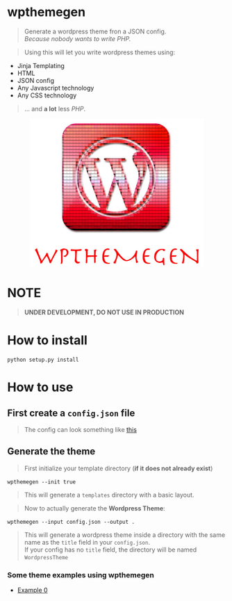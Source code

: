 # wpthemegen
> Generate a wordpress theme fron a JSON config.  
> _Because nobody wants to write PHP._

> Using this will let you write wordpress themes using:  
* Jinja Templating
* HTML
* JSON config
* Any Javascript technology
* Any CSS technology

> ... and __a lot__ less _PHP_.

<div style='text-align: center;' align='center'>
    <img width='400px' src='wpthemegen.jpg'/>
</div>

# __NOTE__
> __UNDER DEVELOPMENT, DO NOT USE IN PRODUCTION__

# How to install

    python setup.py install

# How to use
## First create a `config.json` file
> The config can look something like [this](examples/0/config.json)

## Generate the theme
> First initialize your template directory (__if it does not already exist__)

    wpthemegen --init true

> This will generate a `templates` directory with a basic layout.

> Now to actually generate the __Wordpress Theme__:
    
    wpthemegen --input config.json --output .

> This will generate a wordpress theme inside a directory with the same name
> as the `title` field in your `config.json`.  
> If your config has no `title` field, the directory will be named `WordpressTheme`

### Some theme examples using wpthemegen
* [Example 0](examples/0)
